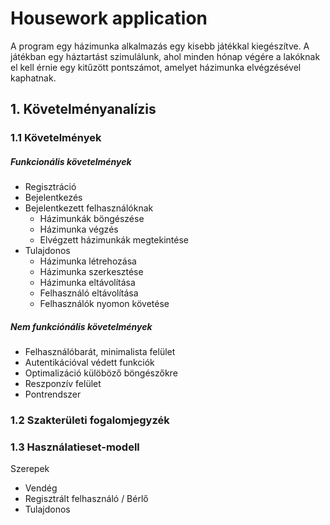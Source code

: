 # Housework application

A program egy házimunka alkalmazás egy kisebb játékkal kiegészítve. A játékban egy háztartást szimulálunk, ahol minden hónap végére a lakóknak el kell érnie egy kitűzött pontszámot, amelyet házimunka elvégzésével kaphatnak.


## 1. Követelményanalízis
### 1.1 Követelmények
##### Funkcionális követelmények
- Regisztráció
- Bejelentkezés
- Bejelentkezett felhasználóknak
  - Házimunkák böngészése
  - Házimunka végzés
  - Elvégzett házimunkák megtekintése
- Tulajdonos
  - Házimunka létrehozása
  - Házimunka szerkesztése
  - Házimunka eltávolítása
  - Felhasználó eltávolítása
  - Felhasználók nyomon követése

##### Nem funkciónális követelmények
- Felhasználóbarát, minimalista felület
- Autentikációval védett funkciók
- Optimalizáció külöböző böngészőkre
- Reszponzív felület
- Pontrendszer

### 1.2 Szakterületi fogalomjegyzék

### 1.3 Használatieset-modell
Szerepek
- Vendég
- Regisztrált felhasználó / Bérlő
- Tulajdonos
